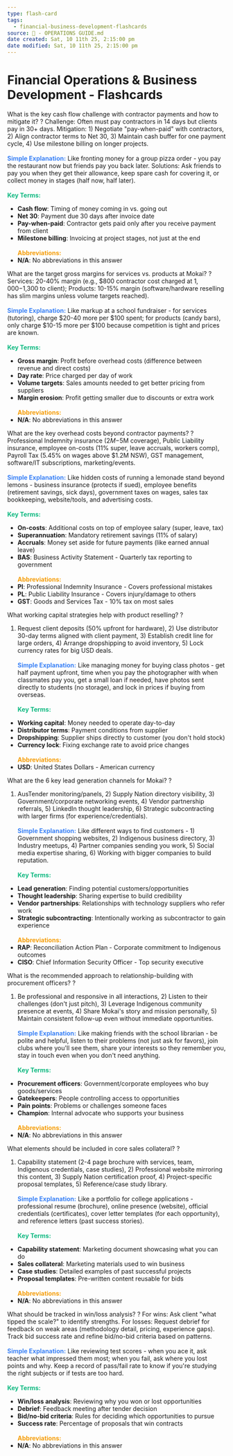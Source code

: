 ```yaml
---
type: flash-card
tags:
  - financial-business-development-flashcards
source: 📘 - OPERATIONS GUIDE.md
date created: Sat, 10 11th 25, 2:15:00 pm
date modified: Sat, 10 11th 25, 2:15:00 pm
---
```


# Financial Operations & Business Development - Flashcards

What is the key cash flow challenge with contractor payments and how to mitigate it?
?
Challenge: Often must pay contractors in 14 days but clients pay in 30+ days. Mitigation: 1) Negotiate "pay-when-paid" with contractors, 2) Align contractor terms to Net 30, 3) Maintain cash buffer for one payment cycle, 4) Use milestone billing on longer projects.
<br><br><span style="color: #3b82f6;">**Simple Explanation:**</span> Like fronting money for a group pizza order - you pay the restaurant now but friends pay you back later. Solutions: Ask friends to pay you when they get their allowance, keep spare cash for covering it, or collect money in stages (half now, half later).
<br><br><span style="color: #10b981;">**Key Terms:**</span>
- **Cash flow**: Timing of money coming in vs. going out
- **Net 30**: Payment due 30 days after invoice date
- **Pay-when-paid**: Contractor gets paid only after you receive payment from client
- **Milestone billing**: Invoicing at project stages, not just at the end
<br><br><span style="color: #f59e0b;">**Abbreviations:**</span>
- **N/A**: No abbreviations in this answer

What are the target gross margins for services vs. products at Mokai?
?
Services: 20-40% margin (e.g., $800 contractor cost charged at $1,000-$1,300 to client); Products: 10-15% margin (software/hardware reselling has slim margins unless volume targets reached).
<br><br><span style="color: #3b82f6;">**Simple Explanation:**</span> Like markup at a school fundraiser - for services (tutoring), charge $20-40 more per $100 spent; for products (candy bars), only charge $10-15 more per $100 because competition is tight and prices are known.
<br><br><span style="color: #10b981;">**Key Terms:**</span>
- **Gross margin**: Profit before overhead costs (difference between revenue and direct costs)
- **Day rate**: Price charged per day of work
- **Volume targets**: Sales amounts needed to get better pricing from suppliers
- **Margin erosion**: Profit getting smaller due to discounts or extra work
<br><br><span style="color: #f59e0b;">**Abbreviations:**</span>
- **N/A**: No abbreviations in this answer

What are the key overhead costs beyond contractor payments?
?
Professional Indemnity insurance ($2M-$5M coverage), Public Liability insurance, employee on-costs (11% super, leave accruals, workers comp), Payroll Tax (5.45% on wages above $1.2M NSW), GST management, software/IT subscriptions, marketing/events.
<br><br><span style="color: #3b82f6;">**Simple Explanation:**</span> Like hidden costs of running a lemonade stand beyond lemons - business insurance (protects if sued), employee benefits (retirement savings, sick days), government taxes on wages, sales tax bookkeeping, website/tools, and advertising costs.
<br><br><span style="color: #10b981;">**Key Terms:**</span>
- **On-costs**: Additional costs on top of employee salary (super, leave, tax)
- **Superannuation**: Mandatory retirement savings (11% of salary)
- **Accruals**: Money set aside for future payments (like earned annual leave)
- **BAS**: Business Activity Statement - Quarterly tax reporting to government
<br><br><span style="color: #f59e0b;">**Abbreviations:**</span>
- **PI**: Professional Indemnity Insurance - Covers professional mistakes
- **PL**: Public Liability Insurance - Covers injury/damage to others
- **GST**: Goods and Services Tax - 10% tax on most sales

What working capital strategies help with product reselling?
?
1) Request client deposits (50% upfront for hardware), 2) Use distributor 30-day terms aligned with client payment, 3) Establish credit line for large orders, 4) Arrange dropshipping to avoid inventory, 5) Lock currency rates for big USD deals.
<br><br><span style="color: #3b82f6;">**Simple Explanation:**</span> Like managing money for buying class photos - get half payment upfront, time when you pay the photographer with when classmates pay you, get a small loan if needed, have photos sent directly to students (no storage), and lock in prices if buying from overseas.
<br><br><span style="color: #10b981;">**Key Terms:**</span>
- **Working capital**: Money needed to operate day-to-day
- **Distributor terms**: Payment conditions from supplier
- **Dropshipping**: Supplier ships directly to customer (you don't hold stock)
- **Currency lock**: Fixing exchange rate to avoid price changes
<br><br><span style="color: #f59e0b;">**Abbreviations:**</span>
- **USD**: United States Dollars - American currency

What are the 6 key lead generation channels for Mokai?
?
1) AusTender monitoring/panels, 2) Supply Nation directory visibility, 3) Government/corporate networking events, 4) Vendor partnership referrals, 5) LinkedIn thought leadership, 6) Strategic subcontracting with larger firms (for experience/credentials).
<br><br><span style="color: #3b82f6;">**Simple Explanation:**</span> Like different ways to find customers - 1) Government shopping websites, 2) Indigenous business directory, 3) Industry meetups, 4) Partner companies sending you work, 5) Social media expertise sharing, 6) Working with bigger companies to build reputation.
<br><br><span style="color: #10b981;">**Key Terms:**</span>
- **Lead generation**: Finding potential customers/opportunities
- **Thought leadership**: Sharing expertise to build credibility
- **Vendor partnerships**: Relationships with technology suppliers who refer work
- **Strategic subcontracting**: Intentionally working as subcontractor to gain experience
<br><br><span style="color: #f59e0b;">**Abbreviations:**</span>
- **RAP**: Reconciliation Action Plan - Corporate commitment to Indigenous outcomes
- **CISO**: Chief Information Security Officer - Top security executive

What is the recommended approach to relationship-building with procurement officers?
?
1) Be professional and responsive in all interactions, 2) Listen to their challenges (don't just pitch), 3) Leverage Indigenous community presence at events, 4) Share Mokai's story and mission personally, 5) Maintain consistent follow-up even without immediate opportunities.
<br><br><span style="color: #3b82f6;">**Simple Explanation:**</span> Like making friends with the school librarian - be polite and helpful, listen to their problems (not just ask for favors), join clubs where you'll see them, share your interests so they remember you, stay in touch even when you don't need anything.
<br><br><span style="color: #10b981;">**Key Terms:**</span>
- **Procurement officers**: Government/corporate employees who buy goods/services
- **Gatekeepers**: People controlling access to opportunities
- **Pain points**: Problems or challenges someone faces
- **Champion**: Internal advocate who supports your business
<br><br><span style="color: #f59e0b;">**Abbreviations:**</span>
- **N/A**: No abbreviations in this answer

What elements should be included in core sales collateral?
?
1) Capability statement (2-4 page brochure with services, team, Indigenous credentials, case studies), 2) Professional website mirroring this content, 3) Supply Nation certification proof, 4) Project-specific proposal templates, 5) Reference/case study library.
<br><br><span style="color: #3b82f6;">**Simple Explanation:**</span> Like a portfolio for college applications - professional resume (brochure), online presence (website), official credentials (certificates), cover letter templates (for each opportunity), and reference letters (past success stories).
<br><br><span style="color: #10b981;">**Key Terms:**</span>
- **Capability statement**: Marketing document showcasing what you can do
- **Sales collateral**: Marketing materials used to win business
- **Case studies**: Detailed examples of past successful projects
- **Proposal templates**: Pre-written content reusable for bids
<br><br><span style="color: #f59e0b;">**Abbreviations:**</span>
- **N/A**: No abbreviations in this answer

What should be tracked in win/loss analysis?
?
For wins: Ask client "what tipped the scale?" to identify strengths. For losses: Request debrief for feedback on weak areas (methodology detail, pricing, experience gaps). Track bid success rate and refine bid/no-bid criteria based on patterns.
<br><br><span style="color: #3b82f6;">**Simple Explanation:**</span> Like reviewing test scores - when you ace it, ask teacher what impressed them most; when you fail, ask where you lost points and why. Keep a record of pass/fail rate to know if you're studying the right subjects or if tests are too hard.
<br><br><span style="color: #10b981;">**Key Terms:**</span>
- **Win/loss analysis**: Reviewing why you won or lost opportunities
- **Debrief**: Feedback meeting after tender decision
- **Bid/no-bid criteria**: Rules for deciding which opportunities to pursue
- **Success rate**: Percentage of proposals that win contracts
<br><br><span style="color: #f59e0b;">**Abbreviations:**</span>
- **N/A**: No abbreviations in this answer
